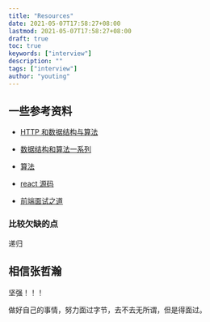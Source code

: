 ```yaml
---
title: "Resources"
date: 2021-05-07T17:58:27+08:00
lastmod: 2021-05-07T17:58:27+08:00
draft: true
toc: true
keywords: ["interview"]
description: ""
tags: ["interview"]
author: "youting"
---
```


## 一些参考资料

- [HTTP 和数据结构与算法](https://hit-alibaba.github.io/interview/)
- [数据结构和算法一系列](http://www.dennisgo.cn/Articles/DataStructureAndAlgorithm/DP.html)

- [算法](https://leetcode-solution-leetcode-pp.gitbook.io/leetcode-solution/)
- [react 源码](https://react.iamkasong.com/)
- [前端面试之道](https://doc.xuwenliang.com/docs/frontend/2731)

### 比较欠缺的点

递归

## 相信张哲瀚

坚强！！！

做好自己的事情，努力面过字节，去不去无所谓，但是得面过。
